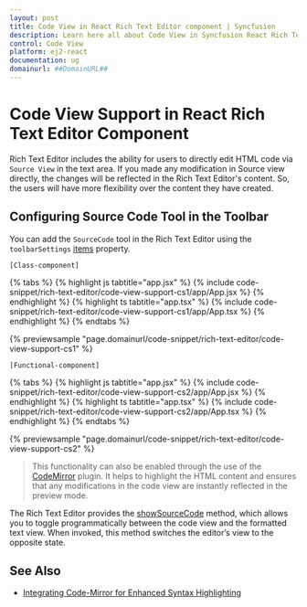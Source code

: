 ```yaml
---
layout: post
title: Code View in React Rich Text Editor component | Syncfusion
description: Learn here all about Code View in Syncfusion React Rich Text Editor component of Syncfusion Essential JS 2 and more.
control: Code View 
platform: ej2-react
documentation: ug
domainurl: ##DomainURL##
---
```


# Code View Support in React Rich Text Editor Component

Rich Text Editor includes the ability for users to directly edit HTML code via `Source View` in the text area. If you made any modification in Source view directly, the changes will be reflected in the Rich Text Editor's content. So, the users will have more flexibility over the content they have created.

## Configuring Source Code Tool in the Toolbar

You can add the `SourceCode` tool in the Rich Text Editor using the `toolbarSettings` [items](../api/rich-text-editor/toolbarSettings/#items) property.

`[Class-component]`

{% tabs %}
{% highlight js tabtitle="app.jsx" %}
{% include code-snippet/rich-text-editor/code-view-support-cs1/app/App.jsx %}
{% endhighlight %}
{% highlight ts tabtitle="app.tsx" %}
{% include code-snippet/rich-text-editor/code-view-support-cs1/app/App.tsx %}
{% endhighlight %}
{% endtabs %}

 {% previewsample "page.domainurl/code-snippet/rich-text-editor/code-view-support-cs1" %}

`[Functional-component]`

{% tabs %}
{% highlight js tabtitle="app.jsx" %}
{% include code-snippet/rich-text-editor/code-view-support-cs2/app/App.jsx %}
{% endhighlight %}
{% highlight ts tabtitle="app.tsx" %}
{% include code-snippet/rich-text-editor/code-view-support-cs2/app/App.tsx %}
{% endhighlight %}
{% endtabs %}

 {% previewsample "page.domainurl/code-snippet/rich-text-editor/code-view-support-cs2" %}


>This functionality can also be enabled through the use of the [CodeMirror](https://codemirror.net/) plugin. It helps to highlight the HTML content and ensures that any modifications in the code view are instantly reflected in the preview mode.

The Rich Text Editor provides the [showSourceCode](https://ej2.syncfusion.com/react/documentation/api/rich-text-editor/#showsourcecode) method, which allows you to toggle programmatically between the code view and the formatted text view. When invoked, this method switches the editor’s view to the opposite state.

## See Also

* [Integrating Code-Mirror for Enhanced Syntax Highlighting](https://ej2.syncfusion.com/react/documentation/rich-text-editor/third-party-integration#codemirror-integration)